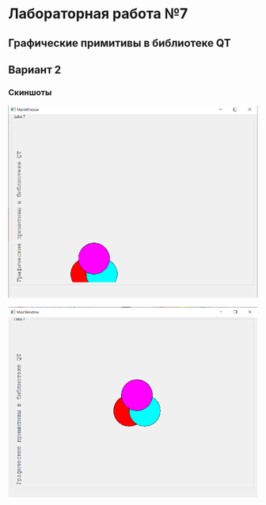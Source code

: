 # Лабораторная работа №7 #

## Графические примитивы в библиотеке QT ##

## Вариант 2 ##

### Скиншоты ###

![.png](./images/lab71.png)

![.png](./images/lab72.png)
